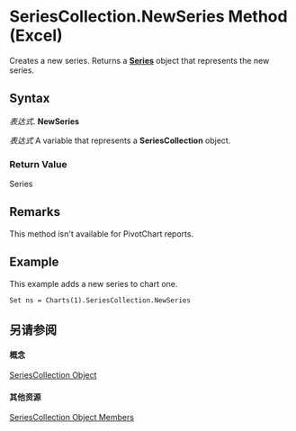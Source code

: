 
# SeriesCollection.NewSeries Method (Excel)

Creates a new series. Returns a  **[Series](c7d34b32-8172-f7a0-0a17-f01d44246b64.md)** object that represents the new series.


## Syntax

 _表达式_. **NewSeries**

 _表达式_ A variable that represents a **SeriesCollection** object.


### Return Value

Series


## Remarks

This method isn't available for PivotChart reports.


## Example

This example adds a new series to chart one.


```
Set ns = Charts(1).SeriesCollection.NewSeries
```


## 另请参阅


#### 概念


[SeriesCollection Object](93aa1f0b-4939-8c60-a444-2f791e8ce144.md)
#### 其他资源


[SeriesCollection Object Members](http://msdn.microsoft.com/library/72d02a33-0b2b-1adb-9629-3eb322bed271%28Office.15%29.aspx)